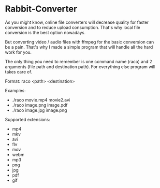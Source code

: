 # Rabbit-Converter

As you might know, online file converters will decrease quality for faster conversion and to reduce upload consumption.
That's why local file conversion is the best option nowadays.

But converting video / audio files with ffmpeg for the basic conversion can be a pain.
That's why I made a simple program that will handle all the hard work for you.

The only thing you need to remember is one command name (raco) and 2 arguments (file path and destination path). For everything else program will takes care of.

Format: raco \<path> \<destination>

Examples:
<ul>
  <li>./raco movie.mp4 movie2.avi</li>
  <li>./raco image.png image.pdf</li>
  <li>./raco image.jpg image.png</li>
</ul>

Supported extensions:
<ul>
  <li>mp4</li>
  <li>mkv</li>
  <li>avi</li>
  <li>flv</li>
  <li>mov</li>
  <li>webm</li>
  <li>mp3</li>
  <li>png</li>
  <li>jpg</li>
  <li>pdf</li>
  <li>gif</li>
</ul>
